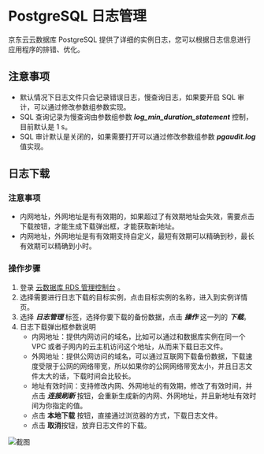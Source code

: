 # PostgreSQL 日志管理
京东云云数据库 PostgreSQL 提供了详细的实例日志，您可以根据日志信息进行应用程序的排错、优化。

## 注意事项
* 默认情况下日志文件只会记录错误日志，慢查询日志，如果要开启 SQL 审计，可以通过修改参数组参数实现。
* SQL 查询记录为慢查询由参数组参数 ***log_min_duration_statement*** 控制，目前默认是 1 s。
* SQL 审计默认是关闭的，如果需要打开可以通过修改参数组参数 ***pgaudit.log*** 值实现。

## 日志下载
### 注意事项
* 内网地址，外网地址是有有效期的，如果超过了有效期地址会失效，需要点击下载按钮，才能生成下载弹出框，才能获取新地址。
* 内网地址，外网地址是有有效期支持自定义，最短有效期可以精确到秒，最长有效期可以精确到小时。

### 操作步骤
1. 登录 [云数据库 RDS 管理控制台](https://rds-console.jdcloud.com/database) 。
2. 选择需要进行日志下载的目标实例，点击目标实例的名称，进入到实例详情页。
3. 选择 ***日志管理*** 标签，选择你要下载的备份数据，点击 ***操作*** 这一列的 ***下载***。
4. 日志下载弹出框参数说明
    * 内网地址：提供内网访问的域名，比如可以通过和数据库实例在同一个 VPC 或者子网内的云主机访问这个地址，从而来下载日志文件。
    * 外网地址：提供公网访问的域名，可以通过互联网下载备份数据，下载速度受限于公网的网络带宽，所以如果你的公网网络带宽太小，并且日志文件太大的话，下载时间会比较长。
    * 地址有效时间：支持修改内网、外网地址的有效期，修改了有效时间，并点击 ***连接刷新*** 按钮，会重新生成新的内网、外网地址，并且新地址有效时间为你指定的值。
    * 点击 **本地下载** 按钮，直接通过浏览器的方式，下载日志文件。
    * 点击 **取消**按钮，放弃日志文件的下载。

![截图](../../../../image/RDS/Log-manager-1.jpg)


